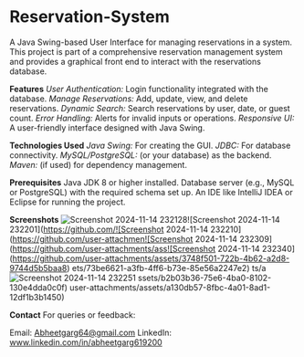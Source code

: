 # Reservation-System
A Java Swing-based User Interface for managing reservations in a system. This project is part of a comprehensive reservation management system and provides a graphical front end to interact with the reservations database.

**Features**
_User Authentication:_ Login functionality integrated with the database.
_Manage Reservations:_ Add, update, view, and delete reservations.
_Dynamic Search:_ Search reservations by user, date, or guest count.
_Error Handling:_ Alerts for invalid inputs or operations.
_Responsive UI:_ A user-friendly interface designed with Java Swing.

**Technologies Used**
_Java Swing:_ For creating the GUI.
_JDBC:_ For database connectivity.
_MySQL/PostgreSQL:_ (or your database) as the backend.
_Maven:_ (if used) for dependency management.

**Prerequisites**
Java JDK 8 or higher installed.
Database server (e.g., MySQL or PostgreSQL) with the required schema set up.
An IDE like IntelliJ IDEA or Eclipse for running the project.

**Screenshots**
![Screenshot 2024-11-14 232128](https://github.com/user-attachments/assets/3d3e1940-9293-4054-a4ea-c627282d7e67)![Screenshot 2024-11-14 232201](https://github.com/![Screenshot 2024-11-14 232210](https://github.com/user-attachmen![Screenshot 2024-11-14 232309](https://github.com/user-attachments/ass![Screenshot 2024-11-14 232340](https://github.com/user-attachments/assets/3748f501-722b-4b62-a2d8-9744d5b5baa8)
ets/73be6621-a3fb-4ff6-b73e-85e56a2247e2)
ts/a![Screenshot 2024-11-14 232251](https://github.com/user-attachments/assets/6fdb568c-6358-4d55-96d7-84bf2620da9c)
ssets/b2b03b36-75e6-4ba0-8102-130e4dda0c0f)
user-attachments/assets/a130db57-8fbc-4a01-8ad1-12df1b3b1450)

**Contact**
For queries or feedback:

Email: Abheetgarg64@gmail.com
LinkedIn: www.linkedin.com/in/abheetgarg619200

